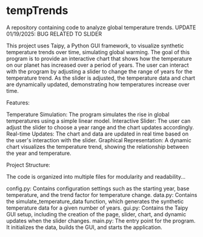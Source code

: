 # tempTrends
A repository containing code to analyze global temperature trends. UPDATE 01/19/2025: BUG RELATED TO SLIDER

This project uses Taipy, a Python GUI framework, to visualize synthetic temperature trends over time, simulating global warming. The goal of this program is to provide an interactive chart that shows how the temperature on our planet has increased over a period of years. The user can interact with the program by adjusting a slider to change the range of years for the temperature trend. As the slider is adjusted, the temperature data and chart are dynamically updated, demonstrating how temperatures increase over time.

Features:

Temperature Simulation: The program simulates the rise in global temperatures using a simple linear model.
Interactive Slider: The user can adjust the slider to choose a year range and the chart updates accordingly.
Real-time Updates: The chart and data are updated in real time based on the user's interaction with the slider.
Graphical Representation: A dynamic chart visualizes the temperature trend, showing the relationship between the year and temperature.

Project Structure:

The code is organized into multiple files for modularity and readability...

config.py: Contains configuration settings such as the starting year, base temperature, and the trend factor for temperature change.
data.py: Contains the simulate_temperature_data function, which generates the synthetic temperature data for a given number of years.
gui.py: Contains the Taipy GUI setup, including the creation of the page, slider, chart, and dynamic updates when the slider changes.
main.py: The entry point for the program. It initializes the data, builds the GUI, and starts the application.

